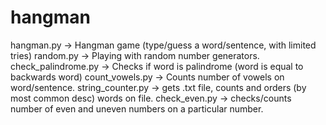 # hangman
hangman.py -> Hangman game (type/guess a word/sentence, with limited tries)
random.py -> Playing with random number generators.
check_palindrome.py -> Checks if word is palindrome (word is equal to backwards word)
count_vowels.py -> Counts number of vowels on word/sentence.
string_counter.py -> gets .txt file, counts and orders (by most common desc) words on file.
check_even.py -> checks/counts number of even and uneven numbers on a particular number.
